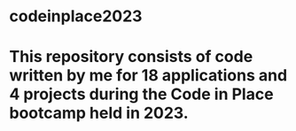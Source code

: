 # codeinplace2023
# This repository consists of code written by me for 18 applications and 4 projects during the Code in Place bootcamp held in 2023.
